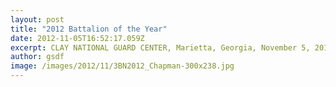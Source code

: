 ```yaml
---
layout: post
title: "2012 Battalion of the Year"
date: 2012-11-05T16:52:17.059Z
excerpt: CLAY NATIONAL GUARD CENTER, Marietta, Georgia, November 5, 2012, By SGT Lisa Kennedy – Under the leadership and guidance of LTC Michael Hayden, the Third Battalion has been named “Battalion of the Year” for the First Brigade. This honor is based on a number of criteria including the unit's knowledge, skills, strengths, and contributions to the Georgia State Defense Force. Known as the “Thundering Third”, the battalion is based in Monroe, Georgia and operates in a 17 county area of northeast Georgia.
author: gsdf
image: /images/2012/11/3BN2012_Chapman-300x238.jpg
---
```




